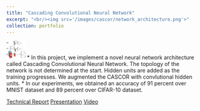 ```yaml
---
title: "Cascading Convolutional Neural Network"
excerpt: "<br/><img src='/images/cascor/network_architecture.png'>"
collection: portfolio
---
```


<img src="/images/cascor/network_architecture.png" height="50" width="50">
* In this project, we implement a novel neural network architecture called Cascading Convolutional Neural Network. The topology of the network is not determined at the start. Hidden units are added as the training progresses. We augmented the CASCOR with convlutional hidden units.
* In our experiments, we obtained an accuracy of 91 percent over MNIST dataset and 89 percent over CIFAR-10 dataset.

[Technical Report](https://drive.google.com/file/d/1UzL-2oclYckpPHrDIGeB-kOXJkly0VXg/view?usp=sharing "Technical Report")
[Presentation](https://drive.google.com/file/d/1FScIsGvH8RmUmLHE0XfUDWYJdY89WYYv/view?usp=sharing "Presentation")
[Video](https://www.youtube.com/watch?v=dBDZ6R4_IhE "Video")

